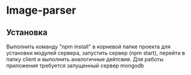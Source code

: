 # Image-parser

## Установка

Выполнить команду "npm install" в корневой папке проекта для установки модулей сервера, запустить сервер  (npm start),
перейти в папку client и выполнить аналогичные дейтсвия. 
Для работы приложения требуется запущенный сервер mongodb


